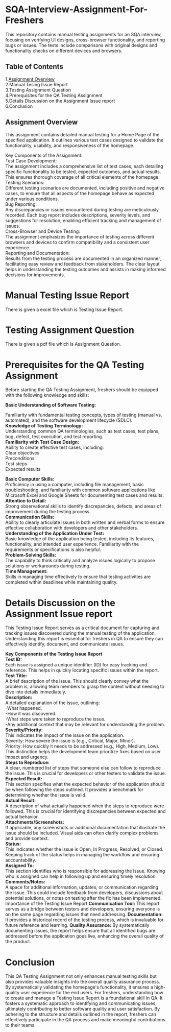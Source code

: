 # SQA-Interview-Assignment-For-Freshers
This repository contains manual testing assignments for an SQA interview, focusing on verifying UI designs, cross-browser functionality, and reporting bugs or issues. The tests include comparisons with original designs and functionality checks on different devices and browsers.

## **Table of Contents**<br>
1.[Assignment Overview](#assignment-overview) <br>
2.Manual Tesing Issue Report <br>
3.Testing Assignment Question <br>
4.Prerequisites for the QA Testing Assignment <br>
5.Details Discussion on the Assignment Issue report <br> 
6.Conclusion <br> 


## Assignment Overview
This assignment contains detailed manual testing for a Home Page of the specified application. It outlines various test cases designed to validate the functionality, usability, and responsiveness of the homepage.

Key Components of the Assignment: <br>
Test Case Development:<br>
The assignment includes a comprehensive list of test cases, each detailing specific functionality to be tested, expected outcomes, and actual results. This ensures thorough coverage of all critical elements of the homepage.<br>
Testing Scenarios:<br>
Different testing scenarios are documented, including positive and negative cases, to ensure that all aspects of the homepage behave as expected under various conditions.<br>
Bug Reporting:<br>
Any discrepancies or issues encountered during testing are meticulously recorded. Each bug report includes descriptions, severity levels, and suggestions for resolution, enabling efficient tracking and management of issues.<br>
Cross-Browser and Device Testing:<br>
The assignment emphasizes the importance of testing across different browsers and devices to confirm compatibility and a consistent user experience.<br>
Reporting and Documentation:<br>
Results from the testing process are documented in an organized manner, facilitating easy review and feedback from stakeholders. The clear layout helps in understanding the testing outcomes and assists in making informed decisions for improvements.<br>

 # Manual Testing Issue Report
 There is given a excel file which is Testing Issue Report. 

 # Testing Assignment Question
  There is given a pdf file which is Assignment Question. 

# Prerequisites for the QA Testing Assignment
Before starting the QA Testing Assignment, freshers should be equipped with the following knowledge and skills:<br>

**Basic Understanding of Software Testing:** <br>

Familiarity with fundamental testing concepts, types of testing (manual vs. automated), and the software development lifecycle (SDLC).<br>
**Knowledge of Testing Terminology:** <br>
Understanding common QA terminologies, such as test cases, test plans, bug, defect, test execution, and test reporting.<br>
**Familiarity with Test Case Design:** <br>
Ability to create effective test cases, including:<br>
Clear objectives<br>
Preconditions<br>
Test steps<br>
Expected results<br>

**Basic Computer Skills:** <br>
Proficiency in using a computer, including file management, basic troubleshooting, and familiarity with common software applications like Microsoft Excel and Google Sheets for documenting test cases and results.<br>
**Attention to Detail:** <br>
Strong observational skills to identify discrepancies, defects, and areas of improvement during the testing process.<br>
**Communication Skills:** <br>
Ability to clearly articulate issues in both written and verbal forms to ensure effective collaboration with developers and other stakeholders.<br>
**Understanding of the Application Under Test:** <br>
Basic knowledge of the application being tested, including its features, functionality, and intended user experience. Familiarity with the requirements or specifications is also helpful.<br>
**Problem-Solving Skills:** <br>
The capability to think critically and analyze issues logically to propose solutions or workarounds during testing. <br>
**Time Management:** <br>
Skills in managing time effectively to ensure that testing activities are completed within deadlines while maintaining quality. <br>

 # Details Discussion on the Assignment Issue report
 This Testing Issue Report serves as a critical document for capturing and tracking issues discovered during the manual testing of the 
 application. Understanding this report is essential for freshers in QA to ensure they can effectively identify, document, and 
 communicate issues. <br>

**Key Components of the Testing Issue Report** <br>
**Test ID:** <br>
Each issue is assigned a unique identifier (ID) for easy tracking and reference. This helps in quickly locating specific issues within the report. <br>
**Test Title:** <br>
A brief description of the issue. This should clearly convey what the problem is, allowing team members to grasp the context without needing to dive into details immediately. <br>
**Description:** <br>
A detailed explanation of the issue, outlining: <br>
-What happened. <br>
-How it was discovered.<br>
-What steps were taken to reproduce the issue. <br>
-Any additional context that may be relevant for understanding the problem. <br>
**Severity/Priority:** <br>
This indicates the impact of the issue on the application. <br>
Severity: How severe the issue is (e.g., Critical, Major, Minor). <br>
Priority: How quickly it needs to be addressed (e.g., High, Medium, Low). This distinction helps the development team prioritize fixes based on user impact and urgency. <br>
**Steps to Reproduce:** <br>
A clear, numbered list of steps that someone else can follow to reproduce the issue. This is crucial for developers or other testers to validate the issue. <br>
**Expected Result:** <br>
This section specifies what the expected behavior of the application should be when following the steps outlined. It provides a benchmark for determining whether the issue is valid. <br>
**Actual Result:** <br>
A description of what actually happened when the steps to reproduce were followed. This is crucial for identifying discrepancies between expected and actual behavior. <br>
**Attachments/Screenshots:** <br>
If applicable, any screenshots or additional documentation that illustrate the issue should be included. Visual aids can often clarify complex problems and provide context. <br>
**Status:** <br>
This indicates whether the issue is Open, In Progress, Resolved, or Closed. Keeping track of the status helps in managing the workflow and ensuring accountability. <br>
**Assigned To:** <br>
This section identifies who is responsible for addressing the issue. Knowing who is assigned can help in following up and ensuring timely resolution. <br>
**Comments/Notes:** <br>
A space for additional information, updates, or communication regarding the issue. This could include feedback from developers, discussions about potential solutions, or notes on testing after the fix has been implemented.
Importance of the Testing Issue Report
**Communication Tool:** This report serves as a bridge between testers and developers, ensuring everyone is on the same page regarding issues that need addressing.
**Documentation:** It provides a historical record of the testing process, which is invaluable for future reference and learning.
**Quality Assurance:** By systematically documenting issues, the report helps ensure that all identified bugs are addressed before the application goes live, enhancing the overall quality of the product.


 # Conclusion
 This QA Testing Assignment not only enhances manual testing skills but also provides valuable insights into the overall quality assurance process. By systematically validating the homepage's functionality, it ensures a high-quality user experience for the end users.
For freshers, understanding how to create and manage a Testing Issue Report is a foundational skill in QA. It fosters a systematic approach to identifying and communicating issues, ultimately contributing to better software quality and user satisfaction. By adhering to the structure and details outlined in the report, freshers can effectively participate in the QA process and make meaningful contributions to their teams.

